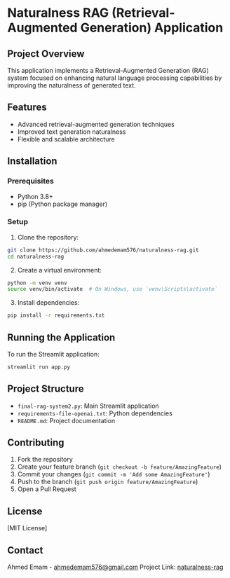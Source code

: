 # Naturalness RAG (Retrieval-Augmented Generation) Application

## Project Overview
This application implements a Retrieval-Augmented Generation (RAG) system focused on enhancing natural language processing capabilities by improving the naturalness of generated text.

## Features
- Advanced retrieval-augmented generation techniques
- Improved text generation naturalness
- Flexible and scalable architecture

## Installation

### Prerequisites
- Python 3.8+
- pip (Python package manager)

### Setup
1. Clone the repository:
```bash
git clone https://github.com/ahmedemam576/naturalness-rag.git
cd naturalness-rag
```

2. Create a virtual environment:
```bash
python -m venv venv
source venv/bin/activate  # On Windows, use `venv\Scripts\activate`
```

3. Install dependencies:
```bash
pip install -r requirements.txt
```

## Running the Application
To run the Streamlit application:
```bash
streamlit run app.py
```

## Project Structure
- `final-rag-system2.py`: Main Streamlit application
- `requirements-file-openai.txt`: Python dependencies
- `README.md`: Project documentation

## Contributing
1. Fork the repository
2. Create your feature branch (`git checkout -b feature/AmazingFeature`)
3. Commit your changes (`git commit -m 'Add some AmazingFeature'`)
4. Push to the branch (`git push origin feature/AmazingFeature`)
5. Open a Pull Request

## License
[MIT License]

## Contact
Ahmed Emam - ahmedemam576@gmail.com
Project Link: [naturalness-rag](https://github.com/ahmedemam576/claude-naturalness-rag)
